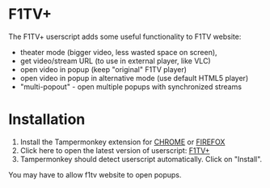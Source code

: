 # F1TV+
The F1TV+ userscript adds some useful functionality to F1TV website:
- theater mode (bigger video, less wasted space on screen),
- get video/stream URL (to use in external player, like VLC)
- open video in popup (keep "original" F1TV player)
- open video in popup in alternative mode (use default HTML5 player)
- "multi-popout" - open multiple popups with synchronized streams

# Installation
1. Install the Tampermonkey extension for [CHROME](https://chrome.google.com/webstore/detail/tampermonkey/dhdgffkkebhmkfjojejmpbldmpobfkfo) or [FIREFOX](https://addons.mozilla.org/en-US/firefox/addon/tampermonkey/)
2. Click here to open the latest version of userscript: [F1TV+](https://github.com/najdek/f1tv_plus/raw/main/f1tv_plus.user.js)
3. Tampermonkey should detect userscript automatically. Click on "Install".

You may have to allow f1tv website to open popups.

